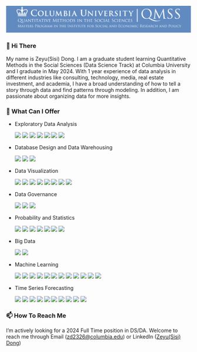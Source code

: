 [![Header](header.png "Header")](https://some-url.dev/)

### 👋 Hi There

My name is Zeyu(Sisi) Dong. I am a graduate student learning Quantitative Methods in the Social Sciences (Data Science Track) at Columbia University and I graduate in May 2024. With 1 year experience of data analysis in different industries like consulting, technology, media, real estate investment, and academia, I have a broad understanding of how to tell a story through data and find patterns through modeling. In addition, I am passionate about organizing data for more insights.

### 🌱 What Can I Offer
  
* Exploratory Data Analysis
  
  ![](https://img.shields.io/badge/Python-informational?style=flat&logo=<LOGO_NAME>&logoColor=white&color=2C2C72)
  ![](https://img.shields.io/badge/R-informational?style=flat&logo=<LOGO_NAME>&logoColor=white&color=2C2C72)
  ![](https://img.shields.io/badge/Excel-informational?style=flat&logo=<LOGO_NAME>&logoColor=white&color=2C2C72)
  ![](https://img.shields.io/badge/Pivot_Table-informational?style=flat&logo=<LOGO_NAME>&logoColor=white&color=2C2C72)
  ![](https://img.shields.io/badge/Regression_Analysis-informational?style=flat&logo=<LOGO_NAME>&logoColor=white&color=2C2C72)
  ![](https://img.shields.io/badge/Multivariate_Analysis-informational?style=flat&logo=<LOGO_NAME>&logoColor=white&color=2C2C72)
  ![](https://img.shields.io/badge/Optimization-informational?style=flat&logo=<LOGO_NAME>&logoColor=white&color=2C2C72)

* Database Design and Data Warehousing
  
  ![](https://img.shields.io/badge/SQL-informational?style=flat&logo=<LOGO_NAME>&logoColor=white&color=89cff0)
  ![](https://img.shields.io/badge/NoSQL-informational?style=flat&logo=<LOGO_NAME>&logoColor=white&color=89cff0)
  ![](https://img.shields.io/badge/MongoDB-informational?style=flat&logo=<LOGO_NAME>&logoColor=white&color=89cff0)
  
* Data Visualization
  
  ![](https://img.shields.io/badge/Tableau-informational?style=flat&logo=<LOGO_NAME>&logoColor=white&color=2C2C72)
  ![](https://img.shields.io/badge/Power_BI-informational?style=flat&logo=<LOGO_NAME>&logoColor=white&color=2C2C72)
  ![](https://img.shields.io/badge/Bar_Chart-informational?style=flat&logo=<LOGO_NAME>&logoColor=white&color=2C2C72)
  ![](https://img.shields.io/badge/Pie_Chart-informational?style=flat&logo=<LOGO_NAME>&logoColor=white&color=2C2C72)
  ![](https://img.shields.io/badge/Line_Chart-informational?style=flat&logo=<LOGO_NAME>&logoColor=white&color=2C2C72)
  ![](https://img.shields.io/badge/Heatmap-informational?style=flat&logo=<LOGO_NAME>&logoColor=white&color=2C2C72)
  ![](https://img.shields.io/badge/Retention_Triangle-informational?style=flat&logo=<LOGO_NAME>&logoColor=white&color=2C2C72)
  ![](https://img.shields.io/badge/GIS_Analysis-informational?style=flat&logo=<LOGO_NAME>&logoColor=white&color=2C2C72)

* Data Governance
  
  ![](https://img.shields.io/badge/Data_Cleaning-informational?style=flat&logo=<LOGO_NAME>&logoColor=white&color=89cff0)
  ![](https://img.shields.io/badge/Quality_Assurance-informational?style=flat&logo=<LOGO_NAME>&logoColor=white&color=89cff0)
  ![](https://img.shields.io/badge/Data_Architecture-informational?style=flat&logo=<LOGO_NAME>&logoColor=white&color=89cff0)

* Probability and Statistics
  
  ![](https://img.shields.io/badge/Distribution-informational?style=flat&logo=<LOGO_NAME>&logoColor=white&color=2C2C72)
  ![](https://img.shields.io/badge/Descriptive_Statistics-informational?style=flat&logo=<LOGO_NAME>&logoColor=white&color=2C2C72)
  ![](https://img.shields.io/badge/Hypothesis_Testing-informational?style=flat&logo=<LOGO_NAME>&logoColor=white&color=2C2C72)
  ![](https://img.shields.io/badge/ANOVA-informational?style=flat&logo=<LOGO_NAME>&logoColor=white&color=2C2C72)
  ![](https://img.shields.io/badge/T_Test-informational?style=flat&logo=<LOGO_NAME>&logoColor=white&color=2C2C72)
  ![](https://img.shields.io/badge/Chi_Square_Test-informational?style=flat&logo=<LOGO_NAME>&logoColor=white&color=2C2C72)
  ![](https://img.shields.io/badge/Power_Analysis-informational?style=flat&logo=<LOGO_NAME>&logoColor=white&color=2C2C72)

* Big Data
  
  ![](https://img.shields.io/badge/AWS-informational?style=flat&logo=<LOGO_NAME>&logoColor=white&color=89cff0)
  ![](https://img.shields.io/badge/Spark-informational?style=flat&logo=<LOGO_NAME>&logoColor=white&color=89cff0)
  
* Machine Learning

  ![](https://img.shields.io/badge/Linear_Regression-informational?style=flat&logo=<LOGO_NAME>&logoColor=white&color=2C2C72)
  ![](https://img.shields.io/badge/Logistic_Regression-informational?style=flat&logo=<LOGO_NAME>&logoColor=white&color=2C2C72)
  ![](https://img.shields.io/badge/Ridge_Regression-informational?style=flat&logo=<LOGO_NAME>&logoColor=white&color=2C2C72)
  ![](https://img.shields.io/badge/Lasso_Regression-informational?style=flat&logo=<LOGO_NAME>&logoColor=white&color=2C2C72)
  ![](https://img.shields.io/badge/Decision_Tree-informational?style=flat&logo=<LOGO_NAME>&logoColor=white&color=2C2C72)
  ![](https://img.shields.io/badge/Random_Forest-informational?style=flat&logo=<LOGO_NAME>&logoColor=white&color=2C2C72)
  ![](https://img.shields.io/badge/Support_Vector_Machine-informational?style=flat&logo=<LOGO_NAME>&logoColor=white&color=2C2C72)
  ![](https://img.shields.io/badge/Ensemble_Models-informational?style=flat&logo=<LOGO_NAME>&logoColor=white&color=2C2C72)
  ![](https://img.shields.io/badge/K_Nearest_Neighbors-informational?style=flat&logo=<LOGO_NAME>&logoColor=white&color=2C2C72)
  ![](https://img.shields.io/badge/Principal_Component_Analysis-informational?style=flat&logo=<LOGO_NAME>&logoColor=white&color=2C2C72)
  ![](https://img.shields.io/badge/Convolution_Neural_Networks-informational?style=flat&logo=<LOGO_NAME>&logoColor=white&color=2C2C72)
  ![](https://img.shields.io/badge/Text_Classification-informational?style=flat&logo=<LOGO_NAME>&logoColor=white&color=2C2C72)

* Time Series Forecasting
  
  ![](https://img.shields.io/badge/First_Differences_Estimation-informational?style=flat&logo=<LOGO_NAME>&logoColor=white&color=89cff0)
  ![](https://img.shields.io/badge/Fixed_Effects-informational?style=flat&logo=<LOGO_NAME>&logoColor=white&color=89cff0)
  ![](https://img.shields.io/badge/Random_Effects-informational?style=flat&logo=<LOGO_NAME>&logoColor=white&color=89cff0)
  ![](https://img.shields.io/badge/Survival_Analysis-informational?style=flat&logo=<LOGO_NAME>&logoColor=white&color=89cff0)
  ![](https://img.shields.io/badge/Age_Period_Cohort_Analysis-informational?style=flat&logo=<LOGO_NAME>&logoColor=white&color=89cff0)
  ![](https://img.shields.io/badge/Difference_In_Difference_Analysis-informational?style=flat&logo=<LOGO_NAME>&logoColor=white&color=89cff0)
  ![](https://img.shields.io/badge/Moving_Average-informational?style=flat&logo=<LOGO_NAME>&logoColor=white&color=89cff0)
  ![](https://img.shields.io/badge/ARIMA-informational?style=flat&logo=<LOGO_NAME>&logoColor=white&color=89cff0)
  ![](https://img.shields.io/badge/Lagged_Regression_Model-informational?style=flat&logo=<LOGO_NAME>&logoColor=white&color=89cff0)
  ![](https://img.shields.io/badge/SEM_Two_Way_Cross_Lagged_Model-informational?style=flat&logo=<LOGO_NAME>&logoColor=white&color=89cff0)

### 📫 How To Reach Me

I’m actively looking for a 2024 Full Time position in DS/DA. Welcome to reach me through Email (zd2326@columbia.edu) or LinkedIn ([Zeyu(Sisi) Dong](https://www.linkedin.com/in/zeyu-sisi-dong-b7ab5b26b))


